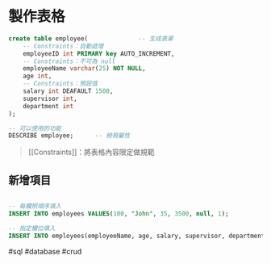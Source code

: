 # 製作表格
```sql
create table employee(				-- 生成表單
	-- Constraints：自動遞增
	employeeID int PRIMARY key AUTO_INCREMENT,
	-- Constraints：不可為 null
	employeeName varchar(25) NOT NULL,
	age int,
	-- Constraints：預設值
	salary int DEAFAULT 1500,
	supervisor int,
	department int
);
```
```sql
-- 可以使用的功能
DESCRIBE employee;		-- 檢視屬性
```

> [[Constraints]]：將表格內容限定做規範

## 新增項目
```sql

-- 每欄照順序填入
INSERT INTO employees VALUES(100, "John", 35, 3500, null, 1);

-- 指定欄位填入
INSERT INTO employees(employeeName, age, salary, supervisor, department) VALUES("Mike", 40, 2000, 100, 1);
```

#sql #database #crud